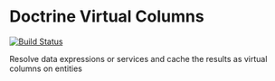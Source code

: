 # Doctrine Virtual Columns

[![Build Status](https://travis-ci.org/AshleyDawson/DoctrineVirtualColumns.svg?branch=develop)](https://travis-ci.org/AshleyDawson/DoctrineVirtualColumns)

Resolve data expressions or services and cache the results as virtual columns on entities